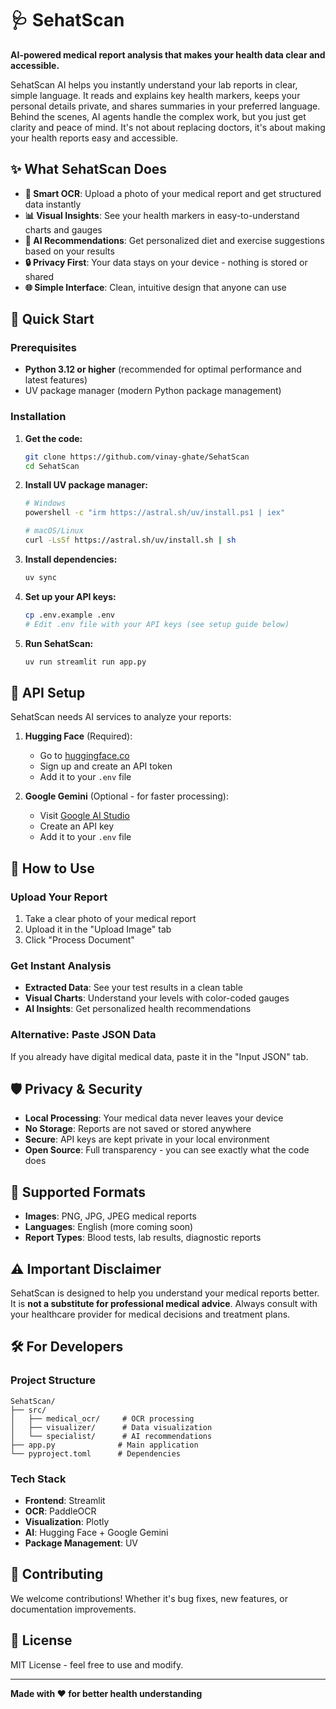 # 🩺 SehatScan

**AI-powered medical report analysis that makes your health data clear and accessible.**

SehatScan AI helps you instantly understand your lab reports in clear, simple language. It reads and explains key health markers, keeps your personal details private, and shares summaries in your preferred language. Behind the scenes, AI agents handle the complex work, but you just get clarity and peace of mind. It's not about replacing doctors, it's about making your health reports easy and accessible.

## ✨ What SehatScan Does

- **📄 Smart OCR**: Upload a photo of your medical report and get structured data instantly
- **📊 Visual Insights**: See your health markers in easy-to-understand charts and gauges
- **🤖 AI Recommendations**: Get personalized diet and exercise suggestions based on your results
- **🔒 Privacy First**: Your data stays on your device - nothing is stored or shared
- **🌐 Simple Interface**: Clean, intuitive design that anyone can use

## 🚀 Quick Start

### Prerequisites

- **Python 3.12 or higher** (recommended for optimal performance and latest features)
- UV package manager (modern Python package management)

### Installation

1. **Get the code:**
   ```bash
   git clone https://github.com/vinay-ghate/SehatScan
   cd SehatScan
   ```

2. **Install UV package manager:**
   ```bash
   # Windows
   powershell -c "irm https://astral.sh/uv/install.ps1 | iex"
   
   # macOS/Linux
   curl -LsSf https://astral.sh/uv/install.sh | sh
   ```

3. **Install dependencies:**
   ```bash
   uv sync
   ```

4. **Set up your API keys:**
   ```bash
   cp .env.example .env
   # Edit .env file with your API keys (see setup guide below)
   ```

5. **Run SehatScan:**
   ```bash
   uv run streamlit run app.py
   ```

## 🔑 API Setup

SehatScan needs AI services to analyze your reports:

1. **Hugging Face** (Required):
   - Go to [huggingface.co](https://huggingface.co)
   - Sign up and create an API token
   - Add it to your `.env` file

2. **Google Gemini** (Optional - for faster processing):
   - Visit [Google AI Studio](https://makersuite.google.com/app/apikey)
   - Create an API key
   - Add it to your `.env` file

## 🎯 How to Use

### Upload Your Report
1. Take a clear photo of your medical report
2. Upload it in the "Upload Image" tab
3. Click "Process Document"

### Get Instant Analysis
- **Extracted Data**: See your test results in a clean table
- **Visual Charts**: Understand your levels with color-coded gauges
- **AI Insights**: Get personalized health recommendations

### Alternative: Paste JSON Data
If you already have digital medical data, paste it in the "Input JSON" tab.

## 🛡️ Privacy & Security

- **Local Processing**: Your medical data never leaves your device
- **No Storage**: Reports are not saved or stored anywhere
- **Secure**: API keys are kept private in your local environment
- **Open Source**: Full transparency - you can see exactly what the code does

## 📱 Supported Formats

- **Images**: PNG, JPG, JPEG medical reports
- **Languages**: English (more coming soon)
- **Report Types**: Blood tests, lab results, diagnostic reports

## ⚠️ Important Disclaimer

SehatScan is designed to help you understand your medical reports better. It is **not a substitute for professional medical advice**. Always consult with your healthcare provider for medical decisions and treatment plans.

## 🛠️ For Developers

### Project Structure
```
SehatScan/
├── src/
│   ├── medical_ocr/     # OCR processing
│   ├── visualizer/      # Data visualization
│   └── specialist/      # AI recommendations
├── app.py              # Main application
└── pyproject.toml      # Dependencies
```

### Tech Stack
- **Frontend**: Streamlit
- **OCR**: PaddleOCR
- **Visualization**: Plotly
- **AI**: Hugging Face + Google Gemini
- **Package Management**: UV

## 🤝 Contributing

We welcome contributions! Whether it's bug fixes, new features, or documentation improvements.

## 📄 License

MIT License - feel free to use and modify.

---

**Made with ❤️ for better health understanding**
